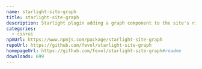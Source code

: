 ```yaml
---
name: starlight-site-graph
title: starlight-site-graph
description: Starlight plugin adding a graph component to the site's right-sidebar
categories:
  - css+ui
npmUrl: https://www.npmjs.com/package/starlight-site-graph
repoUrl: https://github.com/fevol/starlight-site-graph
homepageUrl: https://github.com/fevol/starlight-site-graph#readme
downloads: 699
---
```


